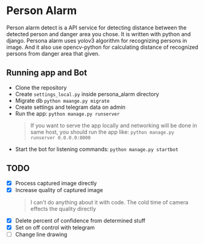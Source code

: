 # Person Alarm

Person alarm detect is a API service for detecting distance between the detected person and danger area you chose. It is written with python and django. Persona alarm uses yolov3 algorithm for recognizing persons in image. And it also use opencv-python for calculating distance of recognized persons from danger area that given.


## Running app and Bot

* Clone the repository
* Create ```settings_local.py``` inside persona_alarm directory
* Migrate db ```python maange.py migrate```
* Create settings and telegram data on admin
* Run the app: ```python manage.py runserver```
  > If you want to serve the app locally and networking will be done in same host, you should run the app like: ```python manage.py runserver 0.0.0.0:8000``` 
* Start the bot for listening commands: ```python manage.py startbot```

## TODO

- [x] Process captured image directly 
- [x] Increase quality of captured image
  > I can't do anything about it with code. The cold time of camera effects the quality directly
- [x] Delete percent of confidence from determined stuff 
- [x] Set on off control with telegram
- [ ] Change line drawing
